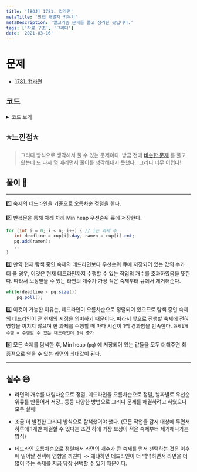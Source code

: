 ```yaml
---
title: '[BOJ] 1781. 컵라면'
metaTitle: '만렙 개발자 키우기'
metaDescription: '알고리즘 문제를 풀고 정리한 곳입니다.'
tags: ['자료 구조', '그리디']
date: '2021-03-16'
---
```


# 문제

- [1781. 컵라면](https://www.acmicpc.net/problem/1781)

## 코드

<details><summary> 코드 보기 </summary>

```java
import java.io.BufferedReader;
import java.io.IOException;
import java.io.InputStreamReader;
import java.util.Arrays;
import java.util.Comparator;
import java.util.PriorityQueue;
import java.util.StringTokenizer;

class Cup implements Comparable<Cup> {
    int cnt, day;

    public Cup(int day, int cnt) {
        this.cnt = cnt;
        this.day = day;
    }

    @Override
    public int compareTo(Cup o) {
        return this.day - o.day;
    }
}

public class Q1781 {
    static int n;
    static Cup cup[];
    static PriorityQueue<Integer> pq = new PriorityQueue<>();
    public static void main(String[] args) throws IOException {
        init();
        solution();
    }

    private static void solution() {
        int ans = 0;
        for (int i = 0; i < n; i++) {
            int deadline = cup[i].day, ramen = cup[i].cnt;
            pq.add(ramen);
            while(deadline < pq.size())
                pq.poll();
        }
        while(!pq.isEmpty()) ans += pq.poll();
        System.out.println(ans);
    }

    static void init() throws IOException {
        BufferedReader br = new BufferedReader(new InputStreamReader(System.in));
        StringTokenizer st;
        n = Integer.parseInt(br.readLine());
        cup = new Cup[n];

        for (int i = 0; i < n; i++) {
            st = new StringTokenizer(br.readLine());
            // day, cnt
            cup[i] = new Cup(Integer.parseInt(st.nextToken()), Integer.parseInt(st.nextToken()));
        }
        Arrays.sort(cup);
    }
}

```

</details>

## ⭐️느낀점⭐️

> 그리디 방식으로 생각해서 풀 수 있는 문제이다. 방금 전에 [비슷한 문제](https://nowwatersblog.com/%ED%98%84%EC%88%98%EC%9D%98%20%EC%95%8C%EA%B3%A0%EB%A6%AC%EC%A6%98%20%EC%84%B8%EC%83%81/BOJ/1202_%EB%B3%B4%EC%84%9D%20%EB%8F%84%EB%91%91) 를 풀고 왔는데 또 다시 멍 때리면서 풀이를 생각해내지 못했다.. 그리디 너무 어렵다!

## 풀이 📣

<hr/>
1️⃣ 숙제의 데드라인을 기준으로 오름차순 정렬을 한다.

2️⃣ 반복문을 통해 차례 차례 Min heap 우선순위 큐에 저장한다.

```java
for (int i = 0; i < n; i++) { // i는 과제 수
   int deadline = cup[i].day, ramen = cup[i].cnt;
   pq.add(ramen);
   ..
}
```

3️⃣ 만약 현재 탐색 중인 숙제의 데드라인보다 우선순위 큐에 저장되어 있는 값의 수가 더 클 경우, 이것은 현재 데드라인까지 수행할 수 있는 작업의 개수를 초과하였음을 뜻한다. 따라서 보상받을 수 있는 라면의 개수가 가장 적은 숙제부터 큐에서 제거해준다.

```java
while(deadline < pq.size())
    pq.poll();
```

4️⃣ 이것이 가능한 이유는, 데드라인이 오름차순으로 정렬되어 있으므로 탐색 중인 숙제의 데드라인이 곧 현재의 시점을 의미하기 때문이다. 따라서 앞으로 진행할 숙제에 전혀 영향을 끼치지 않으며 한 과제를 수행할 때 마다 시간이 1씩 경과함을 만족한다. `과제1개 수행 = 수행할 수 있는 데드라인이 1씩 증가`

5️⃣ 모든 숙제를 탐색한 후, Min heap (`pq`) 에 저장되어 있는 값들을 모두 더해주면 최종적으로 얻을 수 있는 라면의 최대값이 된다.

<hr/>

## 실수 😅

- 라면의 개수를 내림차순으로 정렬, 데드라인을 오름차순으로 정렬, 날짜별로 우선순위큐를 만들어서 저장.. 등등 다양한 방법으로 그리디 문제를 해결하려고 하였으나 모두 실패!

* 조금 더 발전한 그리디 방식으로 탐색했어야 했다. (모든 작업을 감시 대상에 두면서 하루에 1개만 해결할 수 있다는 조건 하에 가장 보상이 적은 숙제부터 제거해나가는 방식)

- 데드라인 오름차순으로 정렬해서 라면의 개수가 큰 숙제를 먼저 선택하는 것은 이후에 일어날 선택에 영향을 끼친다 -> 왜냐하면 데드라인이 더 넉넉하면서 라면을 더 많이 주는 숙제를 지금 당장 선택할 수 있기 때문이다.
